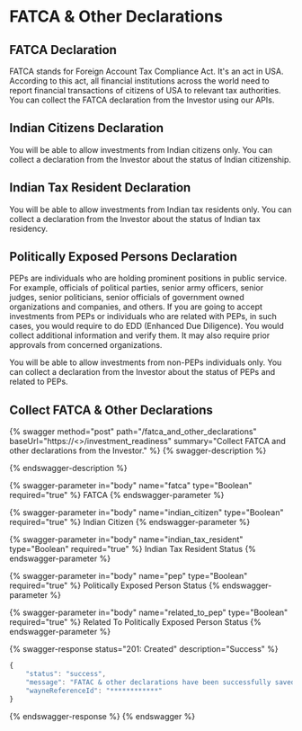 # FATCA & Other Declarations

## FATCA Declaration

FATCA stands for Foreign Account Tax Compliance Act. It's an act in USA. According to this act, all financial institutions across the world need to report financial transactions of citizens of USA to relevant tax authorities. You can collect the FATCA declaration from the Investor using our APIs.

## Indian Citizens Declaration

You will be able to allow investments from Indian citizens only. You can collect a declaration from the Investor about the status of Indian citizenship.

## Indian Tax Resident Declaration

You will be able to allow investments from Indian tax residents only. You can collect a declaration from the Investor about the status of Indian tax residency.

## Politically Exposed Persons Declaration

PEPs are individuals who are holding prominent positions in public service. For example, officials of political parties, senior army officers, senior judges, senior politicians, senior officials of government owned organizations and companies, and others. If you are going to accept investments from PEPs or individuals who are related with PEPs, in such cases, you would require to do EDD (Enhanced Due Diligence). You would collect additional information and verify them. It may also require prior approvals from concerned organizations.

You will be able to allow investments from non-PEPs individuals only. You can collect a declaration from the Investor about the status of PEPs and related to PEPs.

## Collect FATCA & Other Declarations

{% swagger method="post" path="/fatca_and_other_declarations" baseUrl="https://<<BASE URL>>/investment_readiness" summary="Collect FATCA and other declarations from the Investor." %}
{% swagger-description %}

{% endswagger-description %}

{% swagger-parameter in="body" name="fatca" type="Boolean" required="true" %}
FATCA 
{% endswagger-parameter %}

{% swagger-parameter in="body" name="indian_citizen" type="Boolean" required="true" %}
Indian Citizen
{% endswagger-parameter %}

{% swagger-parameter in="body" name="indian_tax_resident" type="Boolean" required="true" %}
Indian Tax Resident Status
{% endswagger-parameter %}

{% swagger-parameter in="body" name="pep" type="Boolean" required="true" %}
Politically Exposed Person Status
{% endswagger-parameter %}

{% swagger-parameter in="body" name="related_to_pep" type="Boolean" required="true" %}
Related To Politically Exposed Person Status
{% endswagger-parameter %}

{% swagger-response status="201: Created" description="Success" %}
```javascript
{
    "status": "success",
    "message": "FATAC & other declarations have been successfully saved",
    "wayneReferenceId": "************"
}
```
{% endswagger-response %}
{% endswagger %}


